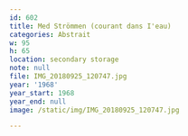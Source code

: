 ```yaml
---
id: 602
title: Med Strömmen (courant dans I'eau)
categories: Abstrait
w: 95
h: 65
location: secondary storage
note: null
file: IMG_20180925_120747.jpg
year: '1968'
year_start: 1968
year_end: null
image: /static/img/IMG_20180925_120747.jpg

---
```

